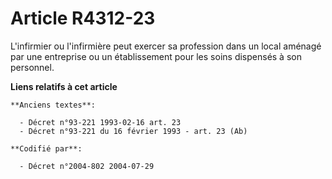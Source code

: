 # Article R4312-23

L'infirmier ou l'infirmière peut exercer sa profession dans un local aménagé par une entreprise ou un établissement pour les
soins dispensés à son personnel.

**Liens relatifs à cet article**

	**Anciens textes**:

	  - Décret n°93-221 1993-02-16 art. 23
	  - Décret n°93-221 du 16 février 1993 - art. 23 (Ab)

	**Codifié par**:

	  - Décret n°2004-802 2004-07-29
